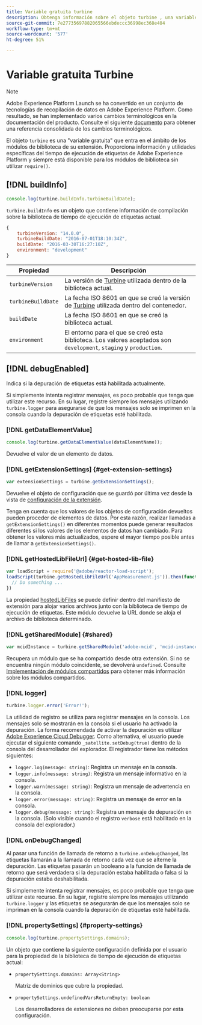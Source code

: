 ```yaml
---
title: Variable gratuita turbine
description: Obtenga información sobre el objeto turbine , una variable gratuita que proporciona información y utilidades específicas del tiempo de ejecución de etiquetas de Adobe Experience Platform.
source-git-commit: 7e27735697882065566ebdeccc36998ec368e404
workflow-type: tm+mt
source-wordcount: '577'
ht-degree: 51%

---
```


# Variable gratuita Turbine

>[!NOTE]
>
>Adobe Experience Platform Launch se ha convertido en un conjunto de tecnologías de recopilación de datos en Adobe Experience Platform. Como resultado, se han implementado varios cambios terminológicos en la documentación del producto. Consulte el siguiente [documento](../term-updates.md) para obtener una referencia consolidada de los cambios terminológicos.

El objeto `turbine` es una &quot;variable gratuita&quot; que entra en el ámbito de los módulos de biblioteca de su extensión. Proporciona información y utilidades específicas del tiempo de ejecución de etiquetas de Adobe Experience Platform y siempre está disponible para los módulos de biblioteca sin utilizar `require()`.

## [!DNL buildInfo]

```js
console.log(turbine.buildInfo.turbineBuildDate);
```

`turbine.buildInfo` es un objeto que contiene información de compilación sobre la biblioteca de tiempo de ejecución de etiquetas actual.

```js
{
    turbineVersion: "14.0.0",
    turbineBuildDate: "2016-07-01T18:10:34Z",
    buildDate: "2016-03-30T16:27:10Z",
    environment: "development"
}
```

| Propiedad | Descripción |
| --- | --- |
| `turbineVersion` | La versión de [Turbine](https://www.npmjs.com/package/@adobe/reactor-turbine) utilizada dentro de la biblioteca actual. |
| `turbineBuildDate` | La fecha ISO 8601 en que se creó la versión de [Turbine](https://www.npmjs.com/package/@adobe/reactor-turbine) utilizada dentro del contenedor. |
| `buildDate` | La fecha ISO 8601 en que se creó la biblioteca actual. |
| `environment` | El entorno para el que se creó esta biblioteca. Los valores aceptados son `development`, `staging` y `production`. |


## [!DNL debugEnabled]

Indica si la depuración de etiquetas está habilitada actualmente.

Si simplemente intenta registrar mensajes, es poco probable que tenga que utilizar este recurso. En su lugar, registre siempre los mensajes utilizando `turbine.logger` para asegurarse de que los mensajes solo se imprimen en la consola cuando la depuración de etiquetas esté habilitada.

### [!DNL getDataElementValue]

```js
console.log(turbine.getDataElementValue(dataElementName));
```

Devuelve el valor de un elemento de datos.

### [!DNL getExtensionSettings] {#get-extension-settings}

```js
var extensionSettings = turbine.getExtensionSettings();
```

Devuelve el objeto de configuración que se guardó por última vez desde la vista de [configuración de la extensión](./configuration.md).

Tenga en cuenta que los valores de los objetos de configuración devueltos pueden proceder de elementos de datos. Por esta razón, realizar llamadas a `getExtensionSettings()` en diferentes momentos puede generar resultados diferentes si los valores de los elementos de datos han cambiado. Para obtener los valores más actualizados, espere el mayor tiempo posible antes de llamar a `getExtensionSettings()`.

### [!DNL getHostedLibFileUrl] {#get-hosted-lib-file}

```js
var loadScript = require('@adobe/reactor-load-script');
loadScript(turbine.getHostedLibFileUrl('AppMeasurement.js')).then(function() {
  // Do something ...
})
```

La propiedad [hostedLibFiles](./manifest.md) se puede definir dentro del manifiesto de extensión para alojar varios archivos junto con la biblioteca de tiempo de ejecución de etiquetas. Este módulo devuelve la URL donde se aloja el archivo de biblioteca determinado.

### [!DNL getSharedModule] {#shared}

```js
var mcidInstance = turbine.getSharedModule('adobe-mcid', 'mcid-instance');
```

Recupera un módulo que se ha compartido desde otra extensión. Si no se encuentra ningún módulo coincidente, se devolverá `undefined`. Consulte [Implementación de módulos compartidos](./web/shared.md) para obtener más información sobre los módulos compartidos.

### [!DNL logger]

```js
turbine.logger.error('Error!');
```

La utilidad de registro se utiliza para registrar mensajes en la consola. Los mensajes solo se mostrarán en la consola si el usuario ha activado la depuración. La forma recomendada de activar la depuración es utilizar [Adobe Experience Cloud Debugger](https://chrome.google.com/webstore/detail/adobe-experience-cloud-de/ocdmogmohccmeicdhlhhgepeaijenapj?src=propaganda). Como alternativa, el usuario puede ejecutar el siguiente comando `_satellite.setDebug(true)` dentro de la consola del desarrollador del explorador. El registrador tiene los métodos siguientes:

* `logger.log(message: string)`: Registra un mensaje en la consola.
* `logger.info(message: string)`: Registra un mensaje informativo en la consola.
* `logger.warn(message: string)`: Registra un mensaje de advertencia en la consola.
* `logger.error(message: string)`: Registra un mensaje de error en la consola.
* `logger.debug(message: string)`: Registra un mensaje de depuración en la consola. (Solo visible cuando el registro `verbose` está habilitado en la consola del explorador.)

### [!DNL onDebugChanged]

Al pasar una función de llamada de retorno a `turbine.onDebugChanged`, las etiquetas llamarán a la llamada de retorno cada vez que se alterne la depuración. Las etiquetas pasarán un booleano a la función de llamada de retorno que será verdadera si la depuración estaba habilitada o falsa si la depuración estaba deshabilitada.

Si simplemente intenta registrar mensajes, es poco probable que tenga que utilizar este recurso. En su lugar, registre siempre los mensajes utilizando `turbine.logger` y las etiquetas se asegurarán de que los mensajes solo se impriman en la consola cuando la depuración de etiquetas esté habilitada.

### [!DNL propertySettings] {#property-settings}

```js
console.log(turbine.propertySettings.domains);
```

Un objeto que contiene la siguiente configuración definida por el usuario para la propiedad de la biblioteca de tiempo de ejecución de etiquetas actual:

* `propertySettings.domains: Array<String>`

   Matriz de dominios que cubre la propiedad.

* `propertySettings.undefinedVarsReturnEmpty: boolean`

   Los desarrolladores de extensiones no deben preocuparse por esta configuración.
